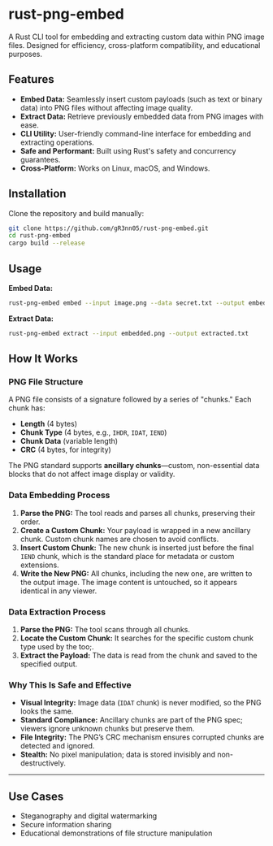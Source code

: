 # rust-png-embed

A Rust CLI tool for embedding and extracting custom data within PNG image files. Designed for efficiency, cross-platform compatibility, and educational purposes.

## Features

- **Embed Data:** Seamlessly insert custom payloads (such as text or binary data) into PNG files without affecting image quality.
- **Extract Data:** Retrieve previously embedded data from PNG images with ease.
- **CLI Utility:** User-friendly command-line interface for embedding and extracting operations.
- **Safe and Performant:** Built using Rust's safety and concurrency guarantees.
- **Cross-Platform:** Works on Linux, macOS, and Windows.

## Installation

Clone the repository and build manually:

```sh
git clone https://github.com/gR3nn05/rust-png-embed.git
cd rust-png-embed
cargo build --release
```

## Usage


**Embed Data:**

```sh
rust-png-embed embed --input image.png --data secret.txt --output embedded.png
```

**Extract Data:**

```sh
rust-png-embed extract --input embedded.png --output extracted.txt
```


## How It Works

### PNG File Structure

A PNG file consists of a signature followed by a series of "chunks." Each chunk has:
- **Length** (4 bytes)
- **Chunk Type** (4 bytes, e.g., `IHDR`, `IDAT`, `IEND`)
- **Chunk Data** (variable length)
- **CRC** (4 bytes, for integrity)

The PNG standard supports **ancillary chunks**—custom, non-essential data blocks that do not affect image display or validity.

### Data Embedding Process

1. **Parse the PNG:** The tool reads and parses all chunks, preserving their order.
2. **Create a Custom Chunk:** Your payload is wrapped in a new ancillary chunk. Custom chunk names are chosen to avoid conflicts.
3. **Insert Custom Chunk:** The new chunk is inserted just before the final `IEND` chunk, which is the standard place for metadata or custom extensions.
4. **Write the New PNG:** All chunks, including the new one, are written to the output image. The image content is untouched, so it appears identical in any viewer.

### Data Extraction Process

1. **Parse the PNG:** The tool scans through all chunks.
2. **Locate the Custom Chunk:** It searches for the specific custom chunk type used by the too;.
3. **Extract the Payload:** The data is read from the chunk and saved to the specified output.

### Why This Is Safe and Effective

- **Visual Integrity:** Image data (`IDAT` chunk) is never modified, so the PNG looks the same.
- **Standard Compliance:** Ancillary chunks are part of the PNG spec; viewers ignore unknown chunks but preserve them.
- **File Integrity:** The PNG’s CRC mechanism ensures corrupted chunks are detected and ignored.
- **Stealth:** No pixel manipulation; data is stored invisibly and non-destructively.

---
## Use Cases

- Steganography and digital watermarking
- Secure information sharing
- Educational demonstrations of file structure manipulation


